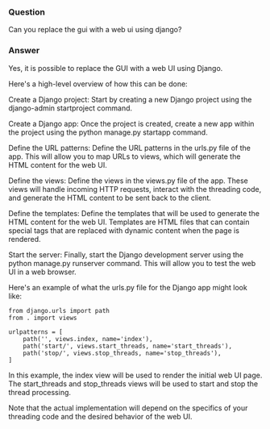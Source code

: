 ### Question

Can you replace the gui with a web ui using django?

### Answer

Yes, it is possible to replace the GUI with a web UI using Django.

Here's a high-level overview of how this can be done:

Create a Django project: Start by creating a new Django project using the django-admin startproject command.

Create a Django app: Once the project is created, create a new app within the project using the python manage.py startapp command.

Define the URL patterns: Define the URL patterns in the urls.py file of the app. This will allow you to map URLs to views, which will generate the HTML content for the web UI.

Define the views: Define the views in the views.py file of the app. These views will handle incoming HTTP requests, interact with the threading code, and generate the HTML content to be sent back to the client.

Define the templates: Define the templates that will be used to generate the HTML content for the web UI. Templates are HTML files that can contain special tags that are replaced with dynamic content when the page is rendered.

Start the server: Finally, start the Django development server using the python manage.py runserver command. This will allow you to test the web UI in a web browser.

Here's an example of what the urls.py file for the Django app might look like:

```
from django.urls import path
from . import views

urlpatterns = [
    path('', views.index, name='index'),
    path('start/', views.start_threads, name='start_threads'),
    path('stop/', views.stop_threads, name='stop_threads'),
]
```

In this example, the index view will be used to render the initial web UI page. The start_threads and stop_threads views will be used to start and stop the thread processing.

Note that the actual implementation will depend on the specifics of your threading code and the desired behavior of the web UI.
